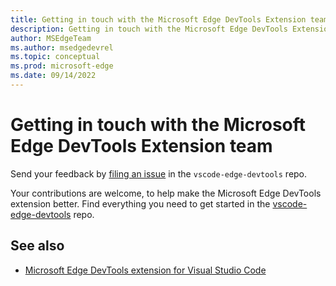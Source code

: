 ```yaml
---
title: Getting in touch with the Microsoft Edge DevTools Extension team
description: Getting in touch with the Microsoft Edge DevTools Extension team, for the Microsoft Edge Developer Tools extension for Visual Studio Code.
author: MSEdgeTeam
ms.author: msedgedevrel
ms.topic: conceptual
ms.prod: microsoft-edge
ms.date: 09/14/2022
---
```

# Getting in touch with the Microsoft Edge DevTools Extension team

Send your feedback by [filing an issue](https://github.com/Microsoft/vscode-edge-devtools/issues/new) in the `vscode-edge-devtools` repo.

Your contributions are welcome, to help make the Microsoft Edge DevTools extension better.  Find everything you need to get started in the [vscode-edge-devtools](https://github.com/Microsoft/vscode-edge-devtools) repo.


<!-- ====================================================================== -->
## See also

* [Microsoft Edge DevTools extension for Visual Studio Code](../microsoft-edge-devtools-extension.md)
